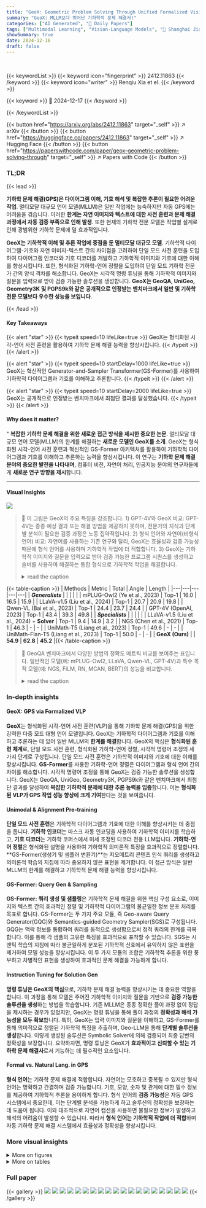 ```yaml
---
title: "GeoX: Geometric Problem Solving Through Unified Formalized Vision-Language Pre-training"
summary: "GeoX: MLLM보다 뛰어난 기하학적 문제 해결사!"
categories: ["AI Generated", "🤗 Daily Papers"]
tags: ["Multimodal Learning", "Vision-Language Models", "🏢 Shanghai Jiao Tong University",]
showSummary: true
date: 2024-12-16
draft: false
---
```


<br>

{{< keywordList >}}
{{< keyword icon="fingerprint" >}} 2412.11863 {{< /keyword >}}
{{< keyword icon="writer" >}} Renqiu Xia et el. {{< /keyword >}}
 
{{< keyword >}} 🤗 2024-12-17 {{< /keyword >}}
 
{{< /keywordList >}}

{{< button href="https://arxiv.org/abs/2412.11863" target="_self" >}}
↗ arXiv
{{< /button >}}
{{< button href="https://huggingface.co/papers/2412.11863" target="_self" >}}
↗ Hugging Face
{{< /button >}}
{{< button href="https://paperswithcode.com/paper/geox-geometric-problem-solving-through" target="_self" >}}
↗ Papers with Code
{{< /button >}}




### TL;DR


{{< lead >}}



**기하학 문제 해결(GPS)은 다이어그램 이해, 기호 해석 및 복잡한 추론이 필요한 어려운 작업**. 멀티모달 대규모 언어 모델(MLLM)은 일반 작업에는 능숙하지만 자동 GPS에는 어려움을 겪습니다. 이러한 **한계는 자연 이미지와 텍스트에 대한 사전 훈련과 문제 해결 과정에서 자동 검증 부족으로 인해 발생**. 또한 현재의 기하학 전문 모델은 작업별 설계로 인해 광범위한 기하학 문제에 덜 효과적입니다.



**GeoX는 기하학적 이해 및 추론 작업에 중점을 둔 멀티모달 대규모 모델**. 기하학적 다이어그램-기호와 자연 이미지-텍스트 간의 차이점을 고려하여 단일 모드 사전 훈련을 도입하여 다이어그램 인코더와 기호 디코더를 개발하고 기하학적 이미지와 기호에 대한 이해를 향상시킵니다. 또한, 형식화된 기하학-언어 정렬을 도입하여 단일 모드 기하학 전문가 간의 양식 격차를 해소합니다. GeoX는 시각적 명령 튜닝을 통해 기하학적 이미지와 질문을 입력으로 받아 검증 가능한 솔루션을 생성합니다. **GeoX는 GeoQA, UniGeo, Geometry3K 및 PGPS9k와 같은 공개적으로 인정받는 벤치마크에서 일반 및 기하학 전문 모델보다 우수한 성능을 보입니다**.

{{< /lead >}}


#### Key Takeaways

{{< alert "star" >}}
{{< typeit speed=10 lifeLike=true >}} GeoX는 형식화된 시각-언어 사전 훈련을 활용하여 기하학 문제 해결 능력을 향상시킵니다. {{< /typeit >}}
{{< /alert >}}

{{< alert "star" >}}
{{< typeit speed=10 startDelay=1000 lifeLike=true >}} GeoX는 혁신적인 Generator-and-Sampler Transformer(GS-Former)를 사용하여 기하학적 다이어그램과 기호를 이해하고 추론합니다. {{< /typeit >}}
{{< /alert >}}

{{< alert "star" >}}
{{< typeit speed=10 startDelay=2000 lifeLike=true >}} GeoX는 공개적으로 인정받는 벤치마크에서 최첨단 결과를 달성했습니다. {{< /typeit >}}
{{< /alert >}}

#### Why does it matter?
"
**복잡한 기하학 문제 해결을 위한 새로운 접근 방식을 제시한 중요한 논문**. 멀티모달 대규모 언어 모델(MLLM)의 한계를 해결하는 **새로운 모델인 GeoX를 소개**. GeoX는 형식화된 시각-언어 사전 훈련과 혁신적인 GS-Former 아키텍처를 활용하여 기하학적 다이어그램과 기호를 이해하고 추론하는 능력을 향상시킵니다. 이 연구는 **기하학 문제 해결 분야의 중요한 발전을 나타내며**, 컴퓨터 비전, 자연어 처리, 인공지능 분야의 연구자들에게 **새로운 연구 방향을 제시**합니다.

------
#### Visual Insights



![](https://arxiv.org/html/2412.11863/x1.png)

> 🔼 이 그림은 GeoX의 주요 특징을 강조합니다. 1) GPT-4V와 GeoX 비교: GPT-4V는 종종 예상 결과 또는 해결 방법을 제공하지 못하며, 전문가의 지식과 단계별 분석이 필요한 검증 과정은 노동 집약적입니다. 2) 형식 언어와 자연어(비형식 언어) 비교: 자연어를 사용하는 기존 연구와 달리, GeoX는 효율성과 검증 가능성 때문에 형식 언어를 사용하며 기하학적 작업에 더 적합합니다. 3) GeoX는 기하학적 이미지와 질문을 입력으로 받아 검증 가능한 프로그램 시퀀스를 생성하고 솔버를 사용하여 해결하는 통합 형식으로 기하학적 작업을 해결합니다.
> <details>
> <summary>read the caption</summary>
> Figure 1: Highlights of GeoX: 1) Comparison between GPT-4V (OpenAI, 2023) and GeoX: GPT-4V often fails to provide the expected results or solving approaches. Besides, verifying GPT-4V’s solutions is labor-intensive, requiring expert knowledge and step-by-step analysis. 2) Comparison between formal and natural (informal) language: Unlike existing works (Gao et al., 2023; Zhang et al., 2024) that use natural language, we advocate for formal language due to its effectiveness and verifiability, making it more suitable for geometric tasks. 3) GeoX solves geometric tasks in a unified format by taking geometric images and questions as input, generating verifiable program sequences, and performing solving with a solver.
> </details>





{{< table-caption >}}
| Methods | Metric | Total | Angle | Length |
|---|---|---|---|---| 
| **_Generalists_** | | | | | 
| mPLUG-Owl2 (Ye et al., 2023) | Top-1 | 16.0 | 16.5 | 15.9 |
| LLaVA-v1.5 (Liu et al., 2024) | Top-1 | 20.7 | 20.9 | 19.8 |
| Qwen-VL (Bai et al., 2023) | Top-1 | 24.4 | 23.7 | 24.4 |
| GPT-4V (OpenAI, 2023) | Top-1 | 43.4 | 39.3 | 49.8 |
| **_Specialists_** | | | | |
| LLaVA-v1.5 (Liu et al., 2024) + **Solver** | Top-1 | 9.4 | 14.9 | 3.2 |
| NGS (Chen et al., 2021) | Top-1 | 46.3 | - | - |
| UniMath-T5 (Liang et al., 2023) | Top-1 | 49.6 | - | - |
| UniMath-Flan-T5 (Liang et al., 2023) | Top-1 | 50.0 | - | - |
| **GeoX (Ours)** | | **54.9** | **62.8** | **45.2** |{{< /table-caption >}}

> 🔼 GeoQA 벤치마크에서 다양한 방법의 정확도 메트릭 비교를 보여주는 표입니다. 일반적인 모델(예: mPLUG-Owl2, LLaVA, Qwen-VL, GPT-4V)과 특수 목적 모델(예: NGS, FiLM, RN, MCAN, BERT)의 성능을 비교합니다.
> <details>
> <summary>read the caption</summary>
> Table 1:  Comparison of various methods on the GeoQA benchmark with different accuracy metrics.
> </details>





### In-depth insights


#### GeoX: GPS via Formalized VLP
**GeoX**는 형식화된 시각-언어 사전 훈련(VLP)을 통해 기하학 문제 해결(GPS)을 위한 강력한 다중 모드 대형 언어 모델입니다. GeoX는 기하학적 다이어그램과 기호를 이해하고 추론하는 데 있어 일반 MLLM의 **한계를 해결**합니다. GeoX의 핵심은 **형식화된 훈련 체계**로, 단일 모드 사전 훈련, 형식화된 기하학-언어 정렬, 시각적 명령어 조정의 세 가지 단계로 구성됩니다. 단일 모드 사전 훈련은 기하학적 이미지와 기호에 대한 이해를 향상시킵니다. **GS-Former**를 사용한 기하학-언어 정렬은 다이어그램과 형식 언어 간의 차이를 해소합니다. 시각적 명령어 조정을 통해 GeoX는 검증 가능한 솔루션을 생성합니다. GeoX는 GeoQA, UniGeo, Geometry3K, PGPS9k와 같은 벤치마크에서 최첨단 결과를 달성하여 **복잡한 기하학적 문제에 대한 추론 능력을 입증**합니다. 이는 **형식화된 VLP가 GPS 작업 성능 향상에 크게 기여**한다는 것을 보여줍니다.

#### Unimodal & Alignment Pre-training
**단일 모드 사전 훈련**은 기하학적 다이어그램과 기호에 대한 이해를 향상시키는 데 중점을 둡니다. **기하학 인코더**는 마스크 자동 인코딩을 사용하여 기하학적 이미지를 학습하고, **기호 디코더**는 기하학 코퍼스에서 미세 조정된 디코더 전용 LLM입니다. **기하학-언어 정렬**은 형식화된 설명을 사용하여 기하학적 의미론적 특징을 효과적으로 정렬합니다. **GS-Former(생성기 및 샘플러 변환기)**는 지오메트리 콘텐츠 인식 쿼리를 생성하고 의미론적 학습의 지침에 따라 중요하지 않은 표현을 제거합니다. 이 접근 방식은 일반 MLLM의 한계를 해결하고 기하학적 문제 해결 능력을 향상시킵니다.

#### GS-Former: Query Gen & Sampling
**GS-Former: 쿼리 생성 및 샘플링**은 기하학적 문제 해결을 위한 핵심 구성 요소로, 이미지와 텍스트 간의 효과적인 정렬 및 기하학적 다이어그램의 불균일한 정보 분포 처리를 목표로 합니다. GS-Former는 두 가지 주요 모듈, 즉 Geo-aware Query Generator(GQG)와 Semantics-guided Geometry Sampler(SGS)로 구성됩니다. GQG는 맥락 정보를 통합하여 쿼리를 동적으로 생성함으로써 정적 쿼리의 한계를 극복합니다. 이를 통해 각 샘플의 고유한 특징을 효과적으로 포착할 수 있습니다. SGS는 시맨틱 학습의 지침에 따라 불균일하게 분포된 기하학적 신호에서 유익하지 않은 표현을 제거하여 모델 성능을 향상시킵니다. 이 두 가지 모듈의 조합은 기하학적 추론을 위한 풍부하고 차별적인 표현을 생성하여 효과적인 문제 해결을 가능하게 합니다.

#### Instruction Tuning for Solution Gen
**명령 튜닝은 GeoX의 핵심**으로, 기하학 문제 해결 능력을 향상시키는 데 중요한 역할을 합니다. 이 과정을 통해 모델은 주어진 기하학적 이미지와 질문을 기반으로 **검증 가능한 솔루션을 생성**하는 방법을 학습합니다. 기존 MLLM은 종종 정확한 풀이 과정 없이 정답을 제시하는 경우가 있었지만, GeoX는 명령 튜닝을 통해 풀이 과정의 **정확성과 해석 가능성을 모두 확보**합니다. 특히, GeoX는 입력 이미지와 질문을 이해하고, GS-Former를 통해 의미적으로 정렬된 기하학적 특징을 추출하며, Geo-LLM을 통해 **단계별 솔루션을 생성**합니다. 이렇게 생성된 솔루션은 Symbolic Solver에 의해 검증되어 최종 답변의 정확성을 보장합니다. 요약하자면, 명령 튜닝은 GeoX가 **효과적이고 신뢰할 수 있는 기하학 문제 해결사**로서 기능하는 데 필수적인 요소입니다.

#### Formal vs. Natural Lang. in GPS
**형식 언어**는 기하학 문제 해결에 적합합니다. 자연어는 모호하고 중복될 수 있지만 형식 언어는 명확하고 간결하며 검증 가능합니다. 기호, 모양, 숫자 및 관계에 대한 필수 정보를 제공하여 기하학적 추론을 용이하게 합니다. 형식 언어의 **검증 가능성**은 자동 GPS 시스템에서 중요한데, 이는 단계별 분석을 가능하게 하고 솔루션의 정확성을 보장하는 데 도움이 됩니다. 이와 대조적으로 자연어 캡션을 사용하면 불필요한 정보가 발생하고 해석의 어려움이 발생할 수 있습니다. 따라서 **형식 언어는 기하학적 작업에 더 적합**하며 자동 기하학 문제 해결 시스템에서 효율성과 정확성을 향상시킵니다.


### More visual insights

<details>
<summary>More on figures
</summary>


![](https://arxiv.org/html/2412.11863/x2.png)

> 🔼 이 그림은 GeoX 모델의 학습 과정에 대한 전체적인 개요를 보여줍니다. GeoX는 형식화된 시각-언어 사전 학습을 통해 자동 기하 문제 해결을 위한 다재다능한 방법을 제시하며, 세 가지 단계로 구성됩니다. 1단계는 기하 시각 및 언어 사전 학습으로, 기하 다이어그램과 기하 기호에 대한 GeoX의 이해 능력을 향상시킵니다. 2단계는 기하-언어 정렬 단계로, 생성기 및 샘플러 변환기(GS-Former)를 사용하여 기하 다이어그램과 형식 언어 설명 사이의 차이를 해소합니다. 3단계는 종단 간 시각 명령 조정 단계로, GeoX가 입력 기하 문제와 이미지를 기반으로 솔루션을 생성하도록 합니다.
> <details>
> <summary>read the caption</summary>
> Figure 2: Overview of GeoX for training. We present a versatile method for automatic geometric problem solving through unified formalized vision-language pre-training, which comprises three progressive stages.
> </details>



![](https://arxiv.org/html/2412.11863/x3.png)

> 🔼 이 그림은 단일 모드 사전 훈련의 효과를 보여줍니다. 널리 사용되는 CLIP-ViT-B와 Geo-ViT-B를 비교하고, LLAMA-2-7B, LLEMMA-7B 및 Geo-LLM-7B의 세 가지 LLM 모델을 비교합니다. 각 모델의 성능은 GeoQA, UniGeo, Geometry3K, PGPS9K 벤치마크에서 평가됩니다.
> <details>
> <summary>read the caption</summary>
> Figure 3: Effectiveness of Uni-modal Pre-training. We compare the widely used CLIP-ViT-B and our Geo-ViT-B, along with three LLM models: LLAMA-2-7B, LLEMMA-7B, and our Geo-LLM-7B.
> </details>



![](https://arxiv.org/html/2412.11863/x4.png)

> 🔼 이 그림은 GeoX 모델이 GeoQA, UniGeo, Geometry3K, PGPS9k 4가지 데이터셋에서 기하 문제를 푸는 과정을 시각적으로 보여줍니다. 각 예시는 문제에 해당하는 그림, GeoX가 예측한 풀이 과정, 정답, 그리고 GeoX의 예측값을 포함합니다. GeoX는 기하학적 기호, 숫자, 연산자를 포함하는 형식화된 프로그램 시퀀스를 생성하여 솔버가 컴파일하고 최종 답을 계산할 수 있도록 합니다.
> <details>
> <summary>read the caption</summary>
> Figure 4: Visualization results on four datasets by our GeoX.
> </details>



![](https://arxiv.org/html/2412.11863/x5.png)

> 🔼 이 그림은 GeoX가 자연어로 된 기하학 문제를 해결하는 4가지 시각화된 예시를 보여줍니다. 그림의 각 부분은 이미지, 질문, GeoX의 예측, 실제 정답, 예측 정답으로 구성됩니다. GeoX는 접을 수 있는 테이블, 생일 모자, 회전문, 자전거와 같은 다양한 실제 이미지에 대한 기하학적 질문에 답할 수 있음을 보여줍니다.
> <details>
> <summary>read the caption</summary>
> Figure 5: Four visualized examples of geometric problem in natural images solved by our GeoX.
> </details>



![](https://arxiv.org/html/2412.11863/x6.png)

> 🔼 이 그림은 GS-Former의 어텐션 맵을 다양한 유형의 기하학적 다이어그램(선, 직사각형, 삼각형, 원 등)에 시각화하여 보여줍니다. 밝은 영역은 의사 결정에 더 유용한 것으로 간주되는 영역을 나타내고, 어두운 영역은 의미적으로 관련이 없고 GS-Former에 의해 제거될 정보가 없는 영역을 나타냅니다.
> <details>
> <summary>read the caption</summary>
> Figure 6:  Attention map of GS-Former on different types of geometric diagrams.
> </details>



![](https://arxiv.org/html/2412.11863/x7.png)

> 🔼 이 그림은 복잡한 기하 문제를 풀기 위해 공식화된 프로그램을 예측하는 데 있어 GPT-40과 GeoX를 비교한 것입니다. GPT-40은 변수 없이 연산만 예측하거나(예: b의 g_equal), 잘못된 변수를 사용하거나(예: c의 gougu_minus 5.0 V_1 V_2 대 gougu_minus 5.0 V_0), 잘못된 연산을 사용하는 등(예: d의 g_equal 대 g_minus) 문제를 보입니다. 반면 GeoX는 이러한 복잡하고 다양한 경우에도 정확한 솔루션을 예측할 수 있습니다.
> <details>
> <summary>read the caption</summary>
> Figure 7:  Comparison of GPT-4o and GeoX in predicting formalized programs for solving complex geometric problems.
> </details>



</details>




<details>
<summary>More on tables
</summary>


{{< table-caption >}}
| Methods | Metric | Total | Angle | Length |
|---|---|---|---|---| 
| **_Specialists_** | | | | | 
| LLaVA-v1.5 (Liu et al., 2024)+**Solver** | Top-10 | 29.2 | 40.5 | 15.9 |
| FiLM(Perez et al., 2018) | Top-10 | 31.7 | 34.0 | 29.7 |
| RN(Santoro et al., 2017) | Top-10 | 38.0 | 42.8 | 32.5 |
| MCAN(Yu et al., 2019) | Top-10 | 39.7 | 45.0 | 34.6 |
| BERT (Kenton & Toutanova, 2019) | Top-10 | 54.7 | 65.8 | 42.1 |
| NGS(Chen et al., 2021) | Top-10 | 56.9 | 69.8 | 39.2 |
| Geoformer(Chen et al., 2022) | Top-10 | 60.3 | 71.5 | 49.1 |
| DPE-NGS(Cao & Xiao, 2022) | Top-10 | 62.7 | 74.9 | 47.7 |
| SCA-GPS(Ning et al., 2023) | Top-10 | 64.1 | 74.9 | 50.1 |
| GeoX (Ours) | Top-10 | **69.0** | **78.2** | **58.0** |{{< /table-caption >}}
> 🔼 UniGeo 벤치마크에서 다양한 모델의 기하학 계산 및 증명 문제 해결 성능을 비교한 표입니다. 표에는 일반 모델(예: mPLUG-Owl2, LLaVA-v1.5, Qwen-VL, GPT-4V)과 특수 모델(예: UniMath-Flan-T5-base, LLaVA-v1.5+Solver, Geoformer, UniMath-T5-base, GeoX)의 성능 지표가 포함되어 있습니다. 각 모델에 대해 계산 문제와 증명 문제의 정확도를 측정하고, 증명 문제의 경우 하위 유형별 정확도(평행, 삼각형, 사각형, 합동, 닮음)도 함께 제공합니다.
> <details>
> <summary>read the caption</summary>
> Table 2:  Comparison of model performance on UniGeo for geometry calculation and proof problems.
> </details>

{{< table-caption >}}
| Methods | Accuracy |
|---|---| 
| GPT-4V (OpenAI, 2023) | 54.8 |
| GPT-4o (OpenAI, 2024) | 66.1 |
| **GeoX (Ours)** | **72.6** |{{< /table-caption >}}
> 🔼 표 3은 Geometry3K 및 PGPS9K 벤치마크에서 다양한 모델의 성능을 비교하여 GeoX의 효율성을 보여줍니다. 이 표는 일반 모델과 특수 모델의 Completion, Choice, Top-3 정확도를 비교합니다. 특히, GeoX는 두 데이터 세트 모두에서 다른 모델보다 우수한 성능을 보입니다.
> <details>
> <summary>read the caption</summary>
> Table 3: Performance comparison on Geometry3K and PGPS9K.
> </details>

{{< table-caption >}}
| Image | Caption | Image | Caption |
|---|---|---|---|
| ![Uncaptioned image](https://arxiv.org/html/2412.11863/c1.png) | `Line A E D
Line A O C
Line B O D
Line B A
Line B C
Line C D
Line B E
Line E O` | ![Uncaptioned image](https://arxiv.org/html/2412.11863/c4.png) | `Line B A
Line O A
Line A C
Line B O C
Line A D
Line D C
\\odot O lieson A C D B` |
| ![Uncaptioned image](https://arxiv.org/html/2412.11863/c3.png) | `Line A O B
Line D C
Line D B
Line O C
\\odot O lieson A D C B` | ![Uncaptioned image](https://arxiv.org/html/2412.11863/c2.png) | `Line A B
Line C D
Line E F
Line E C A
Line B D F` |{{< /table-caption >}}
> 🔼 MathVista-GEO의 testmini 부분 집합에 대한 정확도 점수를 보여주는 표입니다. MathVista-GEO는 MathVista 데이터셋에서 Geometry 문제들만 추출한 부분 집합입니다. 이 표는 GPT-4V, GPT-40, GeoX 세 가지 모델의 정확도를 비교하고 있습니다.
> <details>
> <summary>read the caption</summary>
> Table 4:  Accuracy scores on testmini of MathVista-GEO.
> </details>

{{< table-caption >}}
| Eval Mode | Prompt | 
|---|---| 
| Choice | **System Prompt:** You are an intelligent robot expert at solving geometry problems. Please answer the Question based on the image. You should provide the reasoning process, and then you must give the correct choice in the end based on your reasoning in the following form: The answer is (A), (B), (C) or (D). **Diagram:** The Diagram is <img>https://arxiv.org/html/2412.11863/image_id.png</img> <br> **Question:** As shown in the figure, in triangle A B C , it is known that angle A = 80.0 , angle B = 60.0 , D E parallel B C , then the size of angle C E D is (). **Choices:** (A) 40.0 (B) 60.0 (C) 120.0 (D) 140.0 | 
| Completion | **System Prompt:** You are an intelligent robot expert at solving geometry problems. Please answer the Question based on the image. You should provide the reasoning process, and then you must give the correct answer in the end based on your reasoning in the following form: e.g., The answer is [12.1]. **Diagram:** The Diagram is <img>https://arxiv.org/html/2412.11863/image_id.png</img> <br> **Question:** Line m is the perpendicular bisector of XZ, WZ = 14.9. Find WX. |{{< /table-caption >}}
> 🔼 이 표는 형식화된 기하학적 언어와 시각적 표현 간의 정렬의 효과를 보여줍니다. 특히, 형식 언어와 자연 언어 모두 정렬에 사용될 때 Geometry3K 및 PGPS9K 벤치마크에서의 Completion, Choice, Top-3 측정항목의 성능을 비교합니다. GS-Former를 사용하지 않으면 기준 모델의 성능이 떨어지지만 GS-Former를 사용하면 성능이 크게 향상됩니다. 또한 형식 언어를 사용하는 것이 자연 언어보다 기하학적 문제 해결에 더 효과적이라는 것을 보여줍니다.
> <details>
> <summary>read the caption</summary>
> Table 5: Effectiveness of geometry-language alignment.
> </details>

{{< table-caption >}}
| Model Name | Model / API Version |
|---|---| 
| mPLUG-Owl2 | mplug-owl2-llama2-7b |
| LLaVA-v1.5 | llava-v1.5-13b-hf |
| Qwen-VL | Qwen-VL-Chat |
| GPT-4V | gpt-4-vision-preview |
| GPT-4o | gpt-4o-2024-05-13 |{{< /table-caption >}}
> 🔼 GS-Former 내 모듈의 효과를 확인하기 위한 절제 연구 결과입니다. Geo-aware Query Generator(GQG)와 Semantics-guided Geometry Sampler(SGS)가 기하-형식 언어 정렬에 사용될 때 각 모듈의 기여도를 평가합니다. 각 모듈이 있을 때와 없을 때의 성능을 비교하여, 두 모듈이 모두 있을 때 최상의 성능을 달성함을 보여줍니다.
> <details>
> <summary>read the caption</summary>
> Table 6: Ablation study of modules in GS-Former, assessing the contribution of GQG and SGS modules when GS-Former is utilized for geometry-formal language alignment.
> </details>

{{< table-caption >}}
| Instruction Tuning | GeoQA | UniGeo | PGPS9K | Geometry3K |
|---|---|---|---|---| 
| Training Batch Size | 64 | 64 | 64 | 64 |
| Scheduler | Cosine Annealing | Cosine Annealing | Cosine Annealing | Cosine Annealing |
| Optimizer | AdamW | AdamW | AdamW | AdamW |
| Warmup Ratio | 0.05 | 0.05 | 0.05 | 0.03 |
| Epochs | 100 | 80 | 45 | 30 |
| Learning Rate | 3e-5 | 3e-5 | 6e-5 | 2e-5 |
| Evaluation Steps | 200 | 400 | 200 | 200 |{{< /table-caption >}}
> 🔼 이 표는 형식화된 다이어그램-캡션 쌍의 네 가지 예시를 보여줍니다. 각 예시는 기하학적 이미지의 점 간의 두 가지 관계(동일 선상 관계 및 동일 원상 관계)를 설명하는 형식화된 캡션과 함께 기하학적 다이어그램을 포함합니다.
> <details>
> <summary>read the caption</summary>
> Table 7: Four examples of our formalized diagram-caption pairs containing two relationships among points in geometry images.
> </details>

</details>




### Full paper

{{< gallery >}}
<img src="paper_images/1.png" class="grid-w50 md:grid-w33 xl:grid-w25" />
<img src="paper_images/2.png" class="grid-w50 md:grid-w33 xl:grid-w25" />
<img src="paper_images/3.png" class="grid-w50 md:grid-w33 xl:grid-w25" />
<img src="paper_images/4.png" class="grid-w50 md:grid-w33 xl:grid-w25" />
<img src="paper_images/5.png" class="grid-w50 md:grid-w33 xl:grid-w25" />
<img src="paper_images/6.png" class="grid-w50 md:grid-w33 xl:grid-w25" />
<img src="paper_images/7.png" class="grid-w50 md:grid-w33 xl:grid-w25" />
<img src="paper_images/8.png" class="grid-w50 md:grid-w33 xl:grid-w25" />
<img src="paper_images/9.png" class="grid-w50 md:grid-w33 xl:grid-w25" />
<img src="paper_images/10.png" class="grid-w50 md:grid-w33 xl:grid-w25" />
<img src="paper_images/11.png" class="grid-w50 md:grid-w33 xl:grid-w25" />
<img src="paper_images/12.png" class="grid-w50 md:grid-w33 xl:grid-w25" />
<img src="paper_images/13.png" class="grid-w50 md:grid-w33 xl:grid-w25" />
<img src="paper_images/14.png" class="grid-w50 md:grid-w33 xl:grid-w25" />
<img src="paper_images/15.png" class="grid-w50 md:grid-w33 xl:grid-w25" />
<img src="paper_images/16.png" class="grid-w50 md:grid-w33 xl:grid-w25" />
<img src="paper_images/17.png" class="grid-w50 md:grid-w33 xl:grid-w25" />
<img src="paper_images/18.png" class="grid-w50 md:grid-w33 xl:grid-w25" />
<img src="paper_images/19.png" class="grid-w50 md:grid-w33 xl:grid-w25" />
{{< /gallery >}}